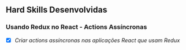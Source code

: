 ## Hard Skills Desenvolvidas

### Usando Redux no React - Actions Assíncronas

- [X] _Criar actions assíncronas nas aplicações React que usam Redux_
